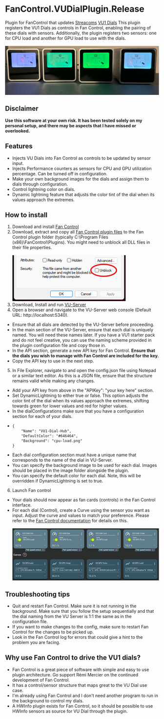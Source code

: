 # FanControl.VUDialPlugin.Release
Plugin for FanControl that updates [Streacoms](https://streacom.com/) [VU1 Dials](https://vudials.com/)
This plugin registers the VU1 Dials as controls in Fan Control, enabling the pairing of these dials with sensors. Additionally, the plugin registers two sensors: one for CPU load and another for GPU load to use with the dials.
<br><br>
![Dials](images/dials.jpg)

## Disclaimer
**Use this software at your own risk. It has been tested solely on my personal setup, and there may be aspects that I have missed or overlooked.**

## Features
- Injects VU Dials into Fan Control as controls to be updated by sensor input.
- Injects Performance counters as sensors for CPU and GPU utilization percentage. Can be turned off in configuration.
- Make your own background images for the dials and assign them to dials through configuration.
- Control lightning color on dials.
- Dynamic lightning feature that adjusts the color tint of the dial when its values approach the extremes.

## How to install
1. Download and install [Fan Control](https://getfancontrol.com/)
2. Download, extract and copy all [Fan Control plugin files](https://github.com/ChiefTomato/FanControl.VUDialPlugin.Releases/releases/download/v003/FanControl.VUDialPlugin.zip) to the Fan Control plugin folder (typically C:\Program Files (x86)\FanControl\Plugins). You might need to unblock all DLL files in their file properties.
<br><br>
![Unblock properties](images/unblock.png)
3. Download, Install and run [VU-Server](https://github.com/SasaKaranovic/VU-Server)
4. Open a browser and navigate to the VU-Server web console (Default URL: http://localhost:5340).
  - Ensure that all dials are detected by the VU-Server before proceeding.
  - In the main section of the VU-Server, ensure that each dial is uniquely named. You will need these names later. If you have a VU1 starter pack and do not feel creative, you can use the naming scheme provided in the plugin configuration file and copy those in.
  - In the API section, generate a new API key for Fan Control. **Ensure that the dials you wish to manage with Fan Control are included for the key.**
  - Copy the API key to use in the next step.
    
5. In File Explorer, navigate to <path> and open the config.json file using Notepad or a similar text editor. As this is a JSON file, ensure that the structure remains valid while making any changes.
  - Add your API key from above in the "APIKey": "your key here" section.
  - Set DynamicLightning to either true or false. This option adjusts the color tint of the dial when its values approach the extremes, shifting towards green for lower values and red for higher values.
  - In the dialConfigurations make sure that you have a configuration section for each of your dials.
  -     {
            "Name": "VU1-Dial-Hub",
            "DefaultColor": "#646464",
            "Background": "cpu-load.png"
        }  
  - Each dial configuration section must have a unique name that corresponds to the name of the dial in VU-Server.
  - You can specify the background image to be used for each dial. Images should be placed in the image folder alongside the plugin.
  - You can specify the default color for each dial. Note, this will be overridden if DynamicLightning is set to true.
   
6. Launch Fan control
  - Your dials should now appear as fan cards (controls) in the Fan Control interface.
  - For each dial (Control), create a Curve using the sensor you want as input. Adjust the curve and values to match your preference. Please refer to the [Fan Control documentation](https://getfancontrol.com/docs/) for details on this.
  <br><br>
![Fan Control view](images/fancontrol.png)

## Troubleshooting tips
- Quit and restart Fan Control. Make sure it is not running in the background. Make sure that you follow the setup sequentially and that the dial naming from the VU Server is 1:1 the same as in the configuration file.
- If you want to make changes to the config, make sure to restart Fan Control for the changes to be picked up.
- Look in the Fan Control log for errors that could give a hint to the problem you are facing.


## Why use Fan Control to drive the VU1 dials?
- Fan Control is a great piece of software with simple and easy to use plugin architecture. Go support Rémi Mercier on the continued development of Fan Control.
- It has a control/sensor structure that maps great to the VU Dial use case.
- I'm already using Fan Control and I don't need another program to run in the background to control my dials.
- A HWInfo plugin exists for Fan Control, so it should be possible to use HWInfo sensors as source for VU Dial through the plugin.
